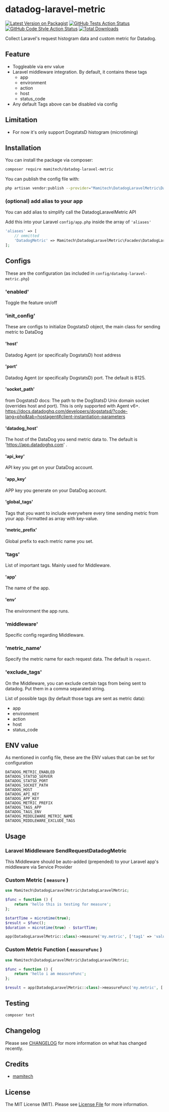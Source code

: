 # datadog-laravel-metric

[![Latest Version on Packagist](https://img.shields.io/packagist/v/mamitech/datadog-laravel-metric.svg?style=flat-square)](https://packagist.org/packages/mamitech/datadog-laravel-metric)
[![GitHub Tests Action Status](https://img.shields.io/github/actions/workflow/status/mamitech/datadog-laravel-metric/run-tests.yml?branch=main&label=tests&style=flat-square)](https://github.com/mamitech/datadog-laravel-metric/actions?query=workflow%3Arun-tests+branch%3Amain)
[![GitHub Code Style Action Status](https://img.shields.io/github/actions/workflow/status/mamitech/datadog-laravel-metric/fix-php-code-style-issues.yml?branch=main&label=code%20style&style=flat-square)](https://github.com/mamitech/datadog-laravel-metric/actions?query=workflow%3A"Fix+PHP+code+style+issues"+branch%3Amain)
[![Total Downloads](https://img.shields.io/packagist/dt/mamitech/datadog-laravel-metric.svg?style=flat-square)](https://packagist.org/packages/mamitech/datadog-laravel-metric)

Collect Laravel's request histogram data and custom metric for Datadog.

## Feature

- Toggleable via env value
- Laravel middleware integration. By default, it contains these tags
    - app
    - environment
    - action
    - host
    - status_code
- Any default Tags above can be disabled via config

## Limitation

- For now it's only support DogstatsD histogram (microtiming)

## Installation

You can install the package via composer:

```bash
composer require mamitech/datadog-laravel-metric
```

You can publish the config file with:

```bash
php artisan vendor:publish --provider="Mamitech\DatadogLaravelMetric\DatadogLaravelMetricServiceProvider"
```

### (optional) add alias to your app

You can add alias to simplify call the DatadogLaravelMetric API

Add this into your Laravel `config/app.php` inside the array of `'aliases'`
```php
'aliases' => [
    // ommitted
    'DatadogMetric' => Mamitech\DatadogLaravelMetric\Facades\DatadogLaravelMetric::class,
];
```

## Configs

These are the configuration (as included in `config/datadog-laravel-metric.php`)

### 'enabled' 

Toggle the feature on/off

### 'init_config' 

These are configs to initialize DogstatsD object, the main class for sending metric to DataDog

#### 'host' 

Datadog Agent (or specifically DogstatsD) host address

#### 'port' 

Datadog Agent (or specifically DogstatsD) port. The default is 8125.

#### 'socket_path' 

from DogstatsD docs: The path to the DogStatsD Unix domain socket (overrides host and port). This is only supported with Agent v6+. https://docs.datadoghq.com/developers/dogstatsd/?code-lang=php&tab=hostagent#client-instantiation-parameters

#### 'datadog_host' 

The host of the DataDog you send metric data to. The default is 'https://app.datadoghq.com' .

#### 'api_key' 

API key you get on your DataDog account.

#### 'app_key' 

APP key you generate on your DataDog account.

#### 'global_tags' 

Tags that you want to include everywhere every time sending metric from your app. Formatted as array with key-value.

#### 'metric_prefix' 

Global prefix to each metric name you set.

### 'tags' 

List of important tags. Mainly used for Middleware.

#### 'app' 

The name of the app.

#### 'env' 

The environment the app runs.

### 'middleware' 

Specific config regarding Middleware.

### 'metric_name' 

Specify the metric name for each request data. The default is `request`.

### 'exclude_tags' 

On the Middleware, you can exclude certain tags from being sent to datadog. Put them in a comma separated string.

List of possible tags (by default those tags are sent as metric data):

- app
- environment
- action
- host
- status_code

## ENV value

As mentioned in config file, these are the ENV values that can be set for configuration

```
DATADOG_METRIC_ENABLED
DATADOG_STATSD_SERVER
DATADOG_STATSD_PORT
DATADOG_SOCKET_PATH
DATADOG_HOST
DATADOG_API_KEY
DATADOG_APP_KEY
DATADOG_METRIC_PREFIX
DATADOG_TAGS_APP
DATADOG_TAGS_ENV
DATADOG_MIDDLEWARE_METRIC_NAME
DATADOG_MIDDLEWARE_EXCLUDE_TAGS
```

## Usage

### Laravel Middleware SendRequestDatadogMetric

This Middleware should be auto-added (prepended) to your Laravel app's middleware via Service Provider

### Custom Metric ( `measure` )

```php
use Mamitech\DatadogLaravelMetric\DatadogLaravelMetric;

$func = function () {
    return 'hello this is testing for measure';
};

$startTime = microtime(true);
$result = $func();
$duration = microtime(true) - $startTime;

app(DatadogLaravelMetric::class)->measure('my.metric', ['tag1' => 'value1', 'tag2' => 'value2'], $duration);
```

### Custom Metric Function ( `measureFunc` )

```php
use Mamitech\DatadogLaravelMetric\DatadogLaravelMetric;

$func = function () {
    return 'hello i am measureFunc';
};

$result = app(DatadogLaravelMetric::class)->measureFunc('my.metric', ['tag1' => 'value1', 'tag2' => 'value2'], $func);
```

## Testing

```bash
composer test
```

## Changelog

Please see [CHANGELOG](CHANGELOG.md) for more information on what has changed recently.

## Credits

- [mamitech](https://github.com/mamitech)

## License

The MIT License (MIT). Please see [License File](LICENSE.md) for more information.
